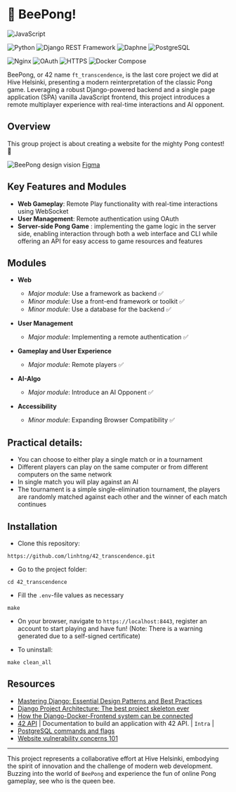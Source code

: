 # 🐝 BeePong!

![JavaScript](https://img.shields.io/badge/JavaScript-F7DF1E?logo=javascript&logoColor=black)

![Python](https://img.shields.io/badge/Python-3776AB?logo=python&logoColor=yellow) ![Django REST Framework](https://img.shields.io/badge/Django_REST_Framework-092E20?logo=django&logoColor=white) ![Daphne](https://img.shields.io/badge/Daphne-512BD4?logo=django&logoColor=white)  ![PostgreSQL](https://img.shields.io/badge/PostgreSQL-316192?logo=postgresql&logoColor=white) 

 ![Nginx](https://img.shields.io/badge/Nginx-009639?logo=nginx&logoColor=white)  ![OAuth](https://img.shields.io/badge/OAuth-4285F4?logo=oauth&logoColor=white)
![HTTPS](https://img.shields.io/badge/HTTPS-565656?logo=letsencrypt&logoColor=white) ![Docker Compose](https://img.shields.io/badge/Docker_Compose-1DA1F2?logo=docker&logoColor=white)

BeePong, or 42 name `ft_transcendence`, is the last core project we did at Hive Helsinki, presenting a modern reinterpretation of the classic Pong game. Leveraging a robust Django-powered backend and a single page application (SPA) vanilla JavaScript frontend, this project introduces a remote multiplayer experience with real-time interactions and AI opponent. 


## Overview
This group project is about creating a website for the mighty Pong contest! 🏓

![BeePong design vision](BeePong_vision_240615.png)
[Figma](https://www.figma.com/design/42yVXZOi6yLRxybTmu8lhG/BEE-PONG?node-id=0-1&t=JObdYVC2Pk32AxSm-1)

## Key Features and Modules

- **Web Gameplay**: Remote Play functionality with real-time interactions using WebSocket
- **User Management**: Remote authentication using OAuth
- **Server-side Pong Game** : implementing the game logic in the server side, enabling interaction through both a web interface and CLI while offering an
API for easy access to game resources and features

## Modules

- **Web**
	- *Major module*: Use a framework as backend :white_check_mark:
	- *Minor module*: Use a front-end framework or toolkit :white_check_mark:
	- *Minor module*: Use a database for the backend :white_check_mark:
- **User Management**
	- *Major module*: Implementing a remote authentication :white_check_mark:
- **Gameplay and User Experience**
	- *Major module*: Remote players :white_check_mark:

- **AI-Algo**
	- *Major module*: Introduce an AI Opponent :white_check_mark:
   
- **Accessibility**
	- *Minor module*: Expanding Browser Compatibility :white_check_mark:

## Practical details:
- You can choose to either play a single match or in a tournament
- Different players can play on the same computer or from different computers on the same network
- In single match you will play against an AI
- The tournament is a simple single-elimination tournament, the players are randomly matched against each other and the winner of each match continues

## Installation

* Clone this repository:

```shell
https://github.com/linhtng/42_transcendence.git
```
* Go to the project folder:

```shell
cd 42_transcendence
```
* Fill the `.env`-file values as necessary

```Run make
make
```
* On your browser, navigate to `https://localhost:8443`, register an account to start playing and have fun! (Note: There is a warning generated due to a self-signed certificate)

* To uninstall:

```
make clean_all
```

## Resources
- [Mastering Django: Essential Design Patterns and Best Practices](https://www.linkedin.com/pulse/mastering-django-essential-design-patterns-best-mohammad-fa-alfard-zsg3f/)
- [Django Project Architecture: The best project skeleton ever](https://rajanmandanka.medium.com/django-project-architecture-the-best-project-skeleton-ever-a184143f1c82)
- [How the Django-Docker-Frontend system can be connected](https://medium.com/@bekojix0660/42-ft-transcendence-0d952c94ea05)
- [42 API](https://api.intra.42.fr/apidoc) | Documentation to build an application with 42 API. | `Intra` |
- [PostgreSQL commands and flags](https://hasura.io/blog/top-psql-commands-and-flags-you-need-to-know-postgresql)
- [Website vulnerability concerns 101](https://hacksplaining.com/lessons)

---

This project represents a collaborative effort at Hive Helsinki, embodying the spirit of innovation and the challenge of modern web development. Buzzing into the world of `BeePong` and experience the fun of online Pong gameplay, see who is the queen bee.
